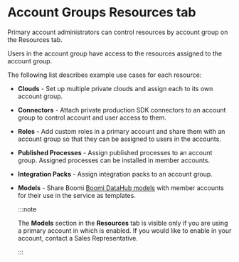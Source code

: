 # Account Groups Resources tab 

<head>
  <meta name="guidename" content="Platform"/>
  <meta name="context" content="GUID-f8351bff-be9b-49e3-90d7-30a179ee9f71"/>
</head>


Primary account administrators can control resources by account group on the Resources tab.

Users in the account group have access to the resources assigned to the account group.

The following list describes example use cases for each resource:

- **Clouds** - Set up multiple private clouds and assign each to its own account group.

- **Connectors** - Attach private production SDK connectors to an account group to control account and user access to them.

- **Roles** - Add custom roles in a primary account and share them with an account group so that they can be assigned to users in the accounts.

- **Published Processes** - Assign published processes to an account group. Assigned processes can be installed in member accounts.

- **Integration Packs** - Assign integration packs to an account group.

- **Models** - Share Boomi [Boomi DataHub models](../Master%20Data%20Hub/Modeling/c-mdm-Modeling_079b48bb-6c87-431f-ac30-5c7ed5d57814.md) with member accounts for their use in the service as templates.

   :::note

   The **Models** section in the **Resources** tab is visible only if you are using a primary account in which is enabled. If you would like to enable in your account, contact a Sales Representative.

   :::
   